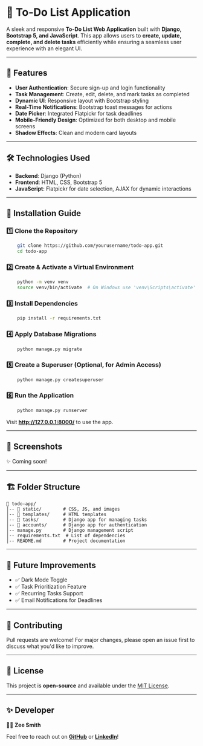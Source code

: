 # 📌 To-Do List Application

A sleek and responsive **To-Do List Web Application** built with **Django, Bootstrap 5, and JavaScript**. This app allows users to **create, update, complete, and delete tasks** efficiently while ensuring a seamless user experience with an elegant UI.

---

## 🚀 Features
- **User Authentication**: Secure sign-up and login functionality
- **Task Management**: Create, edit, delete, and mark tasks as completed
- **Dynamic UI**: Responsive layout with Bootstrap styling
- **Real-Time Notifications**: Bootstrap toast messages for actions
- **Date Picker**: Integrated Flatpickr for task deadlines
- **Mobile-Friendly Design**: Optimized for both desktop and mobile screens
- **Shadow Effects**: Clean and modern card layouts

---

## 🛠️ Technologies Used
- **Backend**: Django (Python)
- **Frontend**: HTML, CSS, Bootstrap 5
- **JavaScript**: Flatpickr for date selection, AJAX for dynamic interactions

---

## 📂 Installation Guide
### 1️⃣ Clone the Repository
```bash
    git clone https://github.com/yourusername/todo-app.git
    cd todo-app
```

### 2️⃣ Create & Activate a Virtual Environment
```bash
    python -m venv venv
    source venv/bin/activate  # On Windows use 'venv\Scripts\activate'
```

### 3️⃣ Install Dependencies
```bash
    pip install -r requirements.txt
```

### 4️⃣ Apply Database Migrations
```bash
    python manage.py migrate
```

### 5️⃣ Create a Superuser (Optional, for Admin Access)
```bash
    python manage.py createsuperuser
```

### 6️⃣ Run the Application
```bash
    python manage.py runserver
```
Visit **http://127.0.0.1:8000/** to use the app.

---

## 📸 Screenshots
✨ Coming soon!

---

## 🏗️ Folder Structure
```
📂 todo-app/
│-- 📂 static/        # CSS, JS, and images
│-- 📂 templates/     # HTML templates
│-- 📂 tasks/         # Django app for managing tasks
│-- 📂 accounts/      # Django app for authentication
│-- manage.py        # Django management script
│-- requirements.txt  # List of dependencies
│-- README.md        # Project documentation
```

---

## 🔗 Future Improvements
- ✅ Dark Mode Toggle
- ✅ Task Prioritization Feature
- ✅ Recurring Tasks Support
- ✅ Email Notifications for Deadlines

---

## 🤝 Contributing
Pull requests are welcome! For major changes, please open an issue first to discuss what you'd like to improve.

---

## 📜 License
This project is **open-source** and available under the [MIT License](LICENSE).

---

## ✨ Developer
👨‍💻 **Zee Smith**

Feel free to reach out on **[GitHub](https://github.com/yourusername)** or **[LinkedIn](https://www.linkedin.com/in/yourprofile)**!

